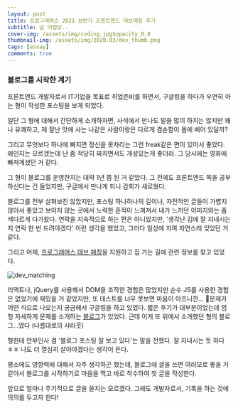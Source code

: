 ```yaml
---
layout: post
title: 프로그래머스 2021 상반기 프론트엔드 데브매칭 후기
subtitle: 넘 어렵당..
cover-img: /assets/img/coding.jpg$opacity_0.8
thumbnail-img: /assets/img/2020.03/dev_thumb.png
tags: [essay]
comments: true
---
```




### 블로그를 시작한 계기  
 프론트엔드 개발자로서 IT기업을 목표로 취업준비를 하면서, 구글링을 하다가 우연히 아는 형이 작성한 포스팅을 보게 되었다.
 
 일단 그 형에 대해서 간단하게 소개하자면, 사석에서 만나도 말을 많이 하지는 않지만 꽤나 유쾌하고, 제 잘난 맛에 사는 나같은 사람이랑은 다르게 겸손함이 몸에 베어 있달까?

 그리고 무엇보다 하나에 빠지면 정신을 못차리는 그런 freak같은 면이 있어서 좋았다. 왜인지는 모르겠는데 난 좀 적당히 짜치면서도 개성있는게 좋더라. 그 당시에는 영화에 빠져계셨던 거 같다.
 
 그 형이 블로그를 운영한지는 대략 1년 쯤 된 거 같았다. 그 전에도 프론트엔드 쪽을 공부하신다는 건 들었지만, 구글에서 만나게 되니 감회가 새로웠다.

 블로그를 전부 살펴보진 않았지만, 포스팅 하나하나의 길이나, 자전적인 글들이 가볍지 않아서 좋았고 보이지 않는 곳에서 노력한 흔적이 느껴져서 내가 느끼던 이미지와는 좀 색다르게 다가왔다. 연락을 지속적으로 하는 편은 아니었지만, '생각난 김에 잘 지내시는지 연락 한 번 드려야겠다' 이런 생각을 했었고, 그러다 일상에 치여 자연스레 잊었던 거 같다.

 그리고 어제, [프로그래머스 데브 매칭](https://programmers.co.kr/competitions/812?slug=2021-web-fe-first&utm_campaign=competition812_introduce&utm_medium=banner&utm_source=programmers)을 지원하고 집 가는 길에 관련 정보를 찾고 있었다.


 ![dev_matching](../../../../assets/img/2020.03/dev_matching.png)


 리액트나, jQuery를 사용해서 DOM을 조작한 경험은 많았지만 순수 JS를 사용한 경험은 없었기에 재밌을 거 같았지만, 또 테스트를 너무 못보면 마음이 아프니깐... 문제가 어떤 식으로 나오는지 궁금해서 구글링을 하고 있었다. 짧은 후기가 대부분이었는데 엄청 자세하게 문제를 소개하는 [블로그](https://taeny.dev/essay/%ED%94%84%EB%A1%9C%EA%B7%B8%EB%9E%98%EB%A8%B8%EC%8A%A4-2020-dev-matching-%EC%9B%B9-%ED%94%84%EB%A1%A0%ED%8A%B8%EC%97%94%EB%93%9C-%EA%B0%9C%EB%B0%9C%EC%9E%90(%EC%83%81%EB%B0%98%EA%B8%B0)-%ED%9B%84%EA%B8%B0/)가 있었다. 근데 이게 또 위에서 소개했던 형의 블로그...였다 (나름대로의 샤라웃)

 형한테 안부인사 겸 '블로그 포스팅 잘 보고 있다'는 말을 전했다. 잘 지내시는 듯 하다 ㅎㅎ 나도 더 열심히 살아야겠다는 생각이 든다.

 평소에도 영향력에 대해서 자주 생각하곤 했는데, 블로그에 글을 쓰면 여러모로 좋을 거 같아서 블로그를 시작하기로 마음을 먹고 바로 착수하여 첫 글을 작성한다.

 앞으로 얼마나 주기적으로 글을 쓸지는 모르겠다. 그래도 개발자로서, 기록을 하는 것에 의의를 두고자 한다!

